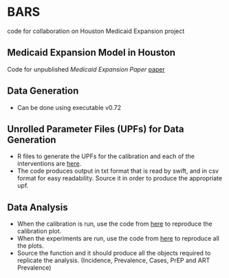 # BARS
code for collaboration on Houston Medicaid Expansion project
## Medicaid Expansion Model in Houston
Code for unpublished _Medicaid Expansion Paper_ [paper](https://uchicago.app.box.com/file/951786888664)

## Data Generation
 - Can be done using executable v0.72

## Unrolled Parameter Files (UPFs) for Data Generation
 - R files to generate the UPFs for the calibration and each of the interventions are [here](https://github.com/khanna7/BARS/blob/houston-paper/transmission_model/swift_proj/data/MedicaidUPF.R).
 - The code produces output in txt format that is read by swift, and in csv format for easy readability. Source it in order to produce the appropriate upf.

## Data Analysis 
 - When the calibration is run, use the code from [here](https://github.com/khanna7/BARS/blob/houston-paper/transmission_model/swift_proj/R/MakeCalibrationPlots.R) to reproduce the calibration plot.
 - When the experiments are run, use the code from [here](https://github.com/khanna7/BARS/blob/houston-paper/transmission_model/swift_proj/R/inc_sp_bma-Medicaid.R) to reproduce all the plots.
 - Source the function and it should produce all the objects required to replicate the analysis. (Incidence, Prevalence, Cases, PrEP and ART Prevalence)
